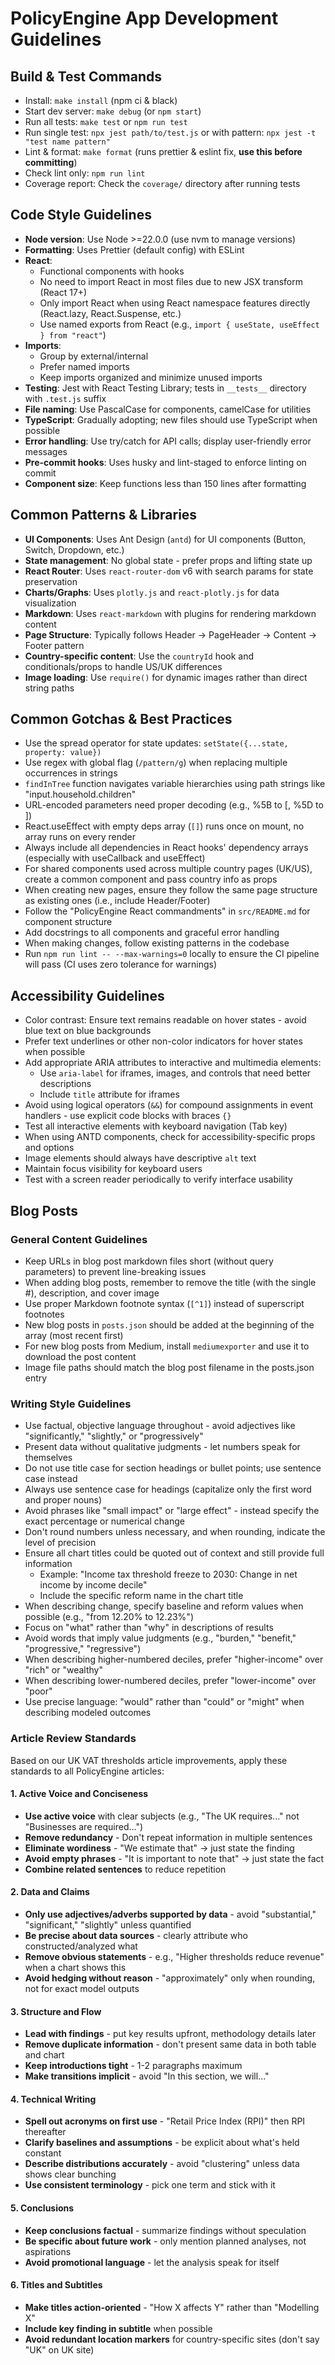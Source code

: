 # PolicyEngine App Development Guidelines

## Build & Test Commands

- Install: `make install` (npm ci & black)
- Start dev server: `make debug` (or `npm start`)
- Run all tests: `make test` or `npm run test`
- Run single test: `npx jest path/to/test.js` or with pattern: `npx jest -t "test name pattern"`
- Lint & format: `make format` (runs prettier & eslint fix, **use this before committing**)
- Check lint only: `npm run lint`
- Coverage report: Check the `coverage/` directory after running tests

## Code Style Guidelines

- **Node version**: Use Node >=22.0.0 (use nvm to manage versions)
- **Formatting**: Uses Prettier (default config) with ESLint
- **React**:
  - Functional components with hooks
  - No need to import React in most files due to new JSX transform (React 17+)
  - Only import React when using React namespace features directly (React.lazy, React.Suspense, etc.)
  - Use named exports from React (e.g., `import { useState, useEffect } from "react"`)
- **Imports**:
  - Group by external/internal
  - Prefer named imports
  - Keep imports organized and minimize unused imports
- **Testing**: Jest with React Testing Library; tests in `__tests__` directory with `.test.js` suffix
- **File naming**: Use PascalCase for components, camelCase for utilities
- **TypeScript**: Gradually adopting; new files should use TypeScript when possible
- **Error handling**: Use try/catch for API calls; display user-friendly error messages
- **Pre-commit hooks**: Uses husky and lint-staged to enforce linting on commit
- **Component size**: Keep functions less than 150 lines after formatting

## Common Patterns & Libraries

- **UI Components**: Uses Ant Design (`antd`) for UI components (Button, Switch, Dropdown, etc.)
- **State management**: No global state - prefer props and lifting state up
- **React Router**: Uses `react-router-dom` v6 with search params for state preservation
- **Charts/Graphs**: Uses `plotly.js` and `react-plotly.js` for data visualization
- **Markdown**: Uses `react-markdown` with plugins for rendering markdown content
- **Page Structure**: Typically follows Header -> PageHeader -> Content -> Footer pattern
- **Country-specific content**: Use the `countryId` hook and conditionals/props to handle US/UK differences
- **Image loading**: Use `require()` for dynamic images rather than direct string paths

## Common Gotchas & Best Practices

- Use the spread operator for state updates: `setState({...state, property: value})`
- Use regex with global flag (`/pattern/g`) when replacing multiple occurrences in strings
- `findInTree` function navigates variable hierarchies using path strings like "input.household.children"
- URL-encoded parameters need proper decoding (e.g., %5B to [, %5D to ])
- React.useEffect with empty deps array (`[]`) runs once on mount, no array runs on every render
- Always include all dependencies in React hooks' dependency arrays (especially with useCallback and useEffect)
- For shared components used across multiple country pages (UK/US), create a common component and pass country info as props
- When creating new pages, ensure they follow the same page structure as existing ones (i.e., include Header/Footer)
- Follow the "PolicyEngine React commandments" in `src/README.md` for component structure
- Add docstrings to all components and graceful error handling
- When making changes, follow existing patterns in the codebase
- Run `npm run lint -- --max-warnings=0` locally to ensure the CI pipeline will pass (CI uses zero tolerance for warnings)

## Accessibility Guidelines

- Color contrast: Ensure text remains readable on hover states - avoid blue text on blue backgrounds
- Prefer text underlines or other non-color indicators for hover states when possible
- Add appropriate ARIA attributes to interactive and multimedia elements:
  - Use `aria-label` for iframes, images, and controls that need better descriptions
  - Include `title` attribute for iframes
- Avoid using logical operators (`&&`) for compound assignments in event handlers - use explicit code blocks with braces `{}`
- Test all interactive elements with keyboard navigation (Tab key)
- When using ANTD components, check for accessibility-specific props and options
- Image elements should always have descriptive `alt` text
- Maintain focus visibility for keyboard users
- Test with a screen reader periodically to verify interface usability

## Blog Posts

### General Content Guidelines

- Keep URLs in blog post markdown files short (without query parameters) to prevent line-breaking issues
- When adding blog posts, remember to remove the title (with the single #), description, and cover image
- Use proper Markdown footnote syntax (`[^1]`) instead of superscript footnotes
- New blog posts in `posts.json` should be added at the beginning of the array (most recent first)
- For new blog posts from Medium, install `mediumexporter` and use it to download the post content
- Image file paths should match the blog post filename in the posts.json entry

### Writing Style Guidelines

- Use factual, objective language throughout - avoid adjectives like "significantly," "slightly," or "progressively"
- Present data without qualitative judgments - let numbers speak for themselves
- Do not use title case for section headings or bullet points; use sentence case instead
- Always use sentence case for headings (capitalize only the first word and proper nouns)
- Avoid phrases like "small impact" or "large effect" - instead specify the exact percentage or numerical change
- Don't round numbers unless necessary, and when rounding, indicate the level of precision
- Ensure all chart titles could be quoted out of context and still provide full information
  - Example: "Income tax threshold freeze to 2030: Change in net income by income decile"
  - Include the specific reform name in the chart title
- When describing change, specify baseline and reform values when possible (e.g., "from 12.20% to 12.23%")
- Focus on "what" rather than "why" in descriptions of results
- Avoid words that imply value judgments (e.g., "burden," "benefit," "progressive," "regressive")
- When describing higher-numbered deciles, prefer "higher-income" over "rich" or "wealthy"
- When describing lower-numbered deciles, prefer "lower-income" over "poor"
- Use precise language: "would" rather than "could" or "might" when describing modeled outcomes

### Article Review Standards

Based on our UK VAT thresholds article improvements, apply these standards to all PolicyEngine articles:

#### 1. Active Voice and Conciseness

- **Use active voice** with clear subjects (e.g., "The UK requires..." not "Businesses are required...")
- **Remove redundancy** - Don't repeat information in multiple sentences
- **Eliminate wordiness** - "We estimate that" → just state the finding
- **Avoid empty phrases** - "It is important to note that" → just state the fact
- **Combine related sentences** to reduce repetition

#### 2. Data and Claims

- **Only use adjectives/adverbs supported by data** - avoid "substantial," "significant," "slightly" unless quantified
- **Be precise about data sources** - clearly attribute who constructed/analyzed what
- **Remove obvious statements** - e.g., "Higher thresholds reduce revenue" when a chart shows this
- **Avoid hedging without reason** - "approximately" only when rounding, not for exact model outputs

#### 3. Structure and Flow

- **Lead with findings** - put key results upfront, methodology details later
- **Remove duplicate information** - don't present same data in both table and chart
- **Keep introductions tight** - 1-2 paragraphs maximum
- **Make transitions implicit** - avoid "In this section, we will..."

#### 4. Technical Writing

- **Spell out acronyms on first use** - "Retail Price Index (RPI)" then RPI thereafter
- **Clarify baselines and assumptions** - be explicit about what's held constant
- **Describe distributions accurately** - avoid "clustering" unless data shows clear bunching
- **Use consistent terminology** - pick one term and stick with it

#### 5. Conclusions

- **Keep conclusions factual** - summarize findings without speculation
- **Be specific about future work** - only mention planned analyses, not aspirations
- **Avoid promotional language** - let the analysis speak for itself

#### 6. Titles and Subtitles

- **Make titles action-oriented** - "How X affects Y" rather than "Modelling X"
- **Include key finding in subtitle** when possible
- **Avoid redundant location markers** for country-specific sites (don't say "UK" on UK site)
